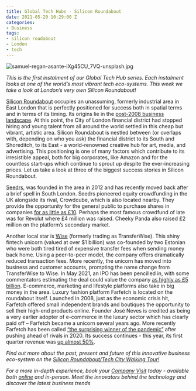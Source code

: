 ```yaml
---
title: Global Tech Hubs - Silicon Roundabout
date: 2021-05-20 10:29:00 Z
categories:
- Business
tags:
- silicon roudabout
- London
- tech
---
```


![samuel-regan-asante-iXg45CU_7VQ-unsplash.jpg](/uploads/samuel-regan-asante-iXg45CU_7VQ-unsplash.jpg)

*This is the first instalment of our Global Tech Hub series. Each instalment looks at one of the world’s most vibrant tech eco-systems. This week we take a look at London’s very own Silicon Roundabout!*

[Silicon Roundabout](https://www.insiderlondon.com/london/educational-tours/silicon-roundabout-and-tech-city-tour/) occupies an unassuming, formerly industrial area in East London that is perfectly positioned for success both in spatial terms and in terms of its timing. Its origins lie in the [post-2008 business landscape](https://www.insiderlondon.com/blog/can-a-roundabout-become-a-city/). At this point, the City of London financial district had stopped hiring and young talent from all around the world settled in this cheap but vibrant, artistic area.
Silicon Roundabout is nestled between (or overlaps with, depending on who you ask) the financial district to its South and Shoreditch, to its East - a world-renowned creative hub for art, media, and advertising. This positioning is one of many factors which contribute to its irresistible appeal, both for big corporates, like Amazon and for the countless start-ups which continue to sprout up despite the ever-increasing prices. Let us take a look at three of the biggest success stories in Silicon Roundabout.

[Seedrs](https://www.seedrs.com/), was founded in the area in 2012 and has recently moved back after a brief spell in South London. Seedrs pioneered equity crowdfunding in the UK alongside its rival, Crowdcube, which is also located nearby. They provide the opportunity for the general public to purchase shares in companies [for as little as £10](https://www.thetimes.co.uk/article/woodford-sees-fertile-ground-in-seedrs-platform-vk9kf3fkg). Perhaps the most famous crowdfund of late was for Revolut where £4 million was raised. Cheeky Panda also raised £2 million on the platform’s secondary market. 

Another local star is [Wise](https://wise.com/) 
 (formerly trading as TransferWise). This shiny fintech unicorn (valued at over $1 billion) was co-founded by two Estonian who were both tired tired of expensive transfer fees when sending money back home. Using a peer-to-peer model, the company offers dramatically reduced transaction fees. More recently, the unicorn has moved into business and customer accounts, prompting the name change from TransferWise to Wise. In May 2021, an IPO has been pencilled in, with some commentators estimating the deal could value the company [as highly as £5 billion](https://www.cityindex.co.uk/market-analysis/everything-you-need-to-know-about-wise/). 
E-commerce, marketing and lifestyle platforms also take in big money in the area. Luxury fashion platform Farfetch is located on the roundabout itself. Launched in 2008, just as the economic crisis hit, Farfetch offered small independent brands and boutiques the opportunity to sell their high-end products online. Founder José Neves is credited as being a very earlier adopter of e-commerce in the luxury sector which has clearly paid off – Farfetch became a unicorn several years ago. More recently Farfetch has been called [“the surprising winner of the pandemic”](https://www.businessoffashion.com/opinions/luxury/how-big-can-farfetch-get) after pushing ahead of rivals in 2020. Its success continues - this year, its first quarter revenue was [up almost 50%](https://www.businessoffashion.com/opinions/luxury/how-big-can-farfetch-get). 

*Find out more about the past, present and future of this innovative business eco-system on the [Silicon Roundabout/Tech City Walking Tour!](https://www.insiderlondon.com/london/educational-tours/silicon-roundabout-and-tech-city-tour/)*

*For a more in-depth experience, book your [Company Visit](https://www.insiderlondon.com/london/company-visits/) today - available both [online](https://www.insiderlondon.com/online-education/online-company-visits/) and in-person. Meet the innovators behind the technology and discover the latest business trends*